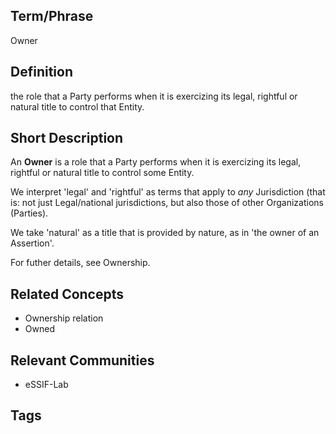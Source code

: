 ## Term/Phrase
Owner

## Definition
the role that a Party performs when it is exercizing its legal, rightful or natural title to control that Entity.

## Short Description
An **Owner** is a role that a Party performs when it is exercizing its legal, rightful or natural title to control some Entity. 

We interpret 'legal' and 'rightful' as terms that apply to _any_ Jurisdiction (that is: not just Legal/national jurisdictions, but also those of other Organizations (Parties).

We take 'natural' as a title that is provided by nature, as in 'the owner of an Assertion'.

For futher details, see Ownership.

## Related Concepts
- Ownership relation
- Owned

## Relevant Communities
- eSSIF-Lab

## Tags

